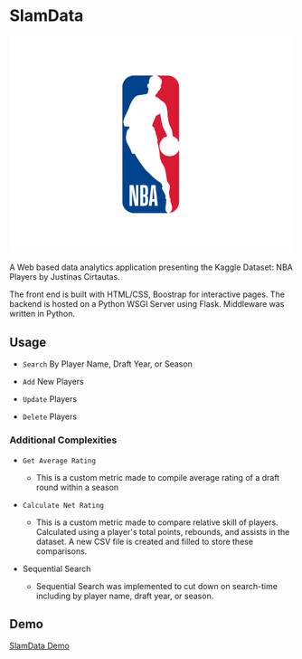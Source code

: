 # SlamData

<img src="/imgs/NBA_Logo.png" alt="drawing" width="500" class="center"/>

A Web based data analytics application presenting the Kaggle Dataset: NBA Players by Justinas Cirtautas. 

The front end is built with HTML/CSS, Boostrap for interactive pages. The backend is hosted on a Python WSGI Server using Flask. Middleware was written in Python. 

## Usage

- ``Search`` By Player Name, Draft Year, or Season

- ``Add`` New Players

- ``Update`` Players

- ``Delete`` Players

### Additional Complexities

- ``Get Average Rating``

    - This is a custom metric made to compile average rating of a draft round within a season

- ``Calculate Net Rating``

    - This is a custom metric made to compare relative skill of players. Calculated using a player's total points, rebounds, and assists in the dataset. A new CSV file is created and filled to store these comparisons.

- Sequential Search

    - Sequential Search was implemented to cut down on search-time including by player name, draft year, or season.

## Demo

[SlamData Demo](https://youtu.be/40ZgcllCeBA?si=hCknt76cwsL7Jlt-)
